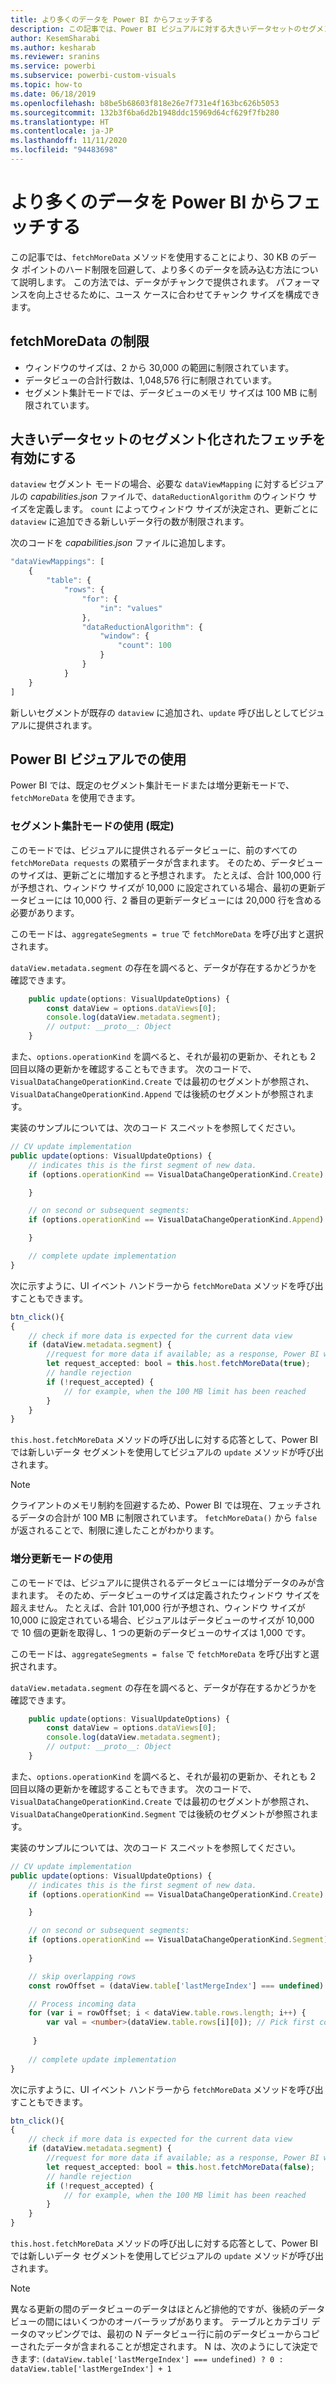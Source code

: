 ```yaml
---
title: より多くのデータを Power BI からフェッチする
description: この記事では、Power BI ビジュアルに対する大きいデータセットのセグメント化されたフェッチを有効にする方法を説明します。
author: KesemSharabi
ms.author: kesharab
ms.reviewer: sranins
ms.service: powerbi
ms.subservice: powerbi-custom-visuals
ms.topic: how-to
ms.date: 06/18/2019
ms.openlocfilehash: b8be5b68603f818e26e7f731e4f163bc626b5053
ms.sourcegitcommit: 132b3f6ba6d2b1948ddc15969d64cf629f7fb280
ms.translationtype: HT
ms.contentlocale: ja-JP
ms.lasthandoff: 11/11/2020
ms.locfileid: "94483698"
---
```

# <a name="fetch-more-data-from-power-bi"></a>より多くのデータを Power BI からフェッチする

この記事では、`fetchMoreData` メソッドを使用することにより、30 KB のデータ ポイントのハード制限を回避して、より多くのデータを読み込む方法について説明します。 この方法では、データがチャンクで提供されます。 パフォーマンスを向上させるために、ユース ケースに合わせてチャンク サイズを構成できます。

## <a name="limitations-of-fetchmoredata"></a>fetchMoreData の制限

* ウィンドウのサイズは、2 から 30,000 の範囲に制限されています。
* データビューの合計行数は、1,048,576 行に制限されています。
* セグメント集計モードでは、データビューのメモリ サイズは 100 MB に制限されています。

## <a name="enable-a-segmented-fetch-of-large-datasets"></a>大きいデータセットのセグメント化されたフェッチを有効にする

`dataview` セグメント モードの場合、必要な `dataViewMapping` に対するビジュアルの *capabilities.json* ファイルで、`dataReductionAlgorithm` のウィンドウ サイズを定義します。 `count` によってウィンドウ サイズが決定され、更新ごとに `dataview` に追加できる新しいデータ行の数が制限されます。

次のコードを *capabilities.json* ファイルに追加します。

```typescript
"dataViewMappings": [
    {
        "table": {
            "rows": {
                "for": {
                    "in": "values"
                },
                "dataReductionAlgorithm": {
                    "window": {
                        "count": 100
                    }
                }
            }
    }
]
```

新しいセグメントが既存の `dataview` に追加され、`update` 呼び出しとしてビジュアルに提供されます。

## <a name="usage-in-the-power-bi-visual"></a>Power BI ビジュアルでの使用

Power BI では、既定のセグメント集計モードまたは増分更新モードで、`fetchMoreData` を使用できます。 

### <a name="using-segments-aggregation-mode-default"></a>セグメント集計モードの使用 (既定)

このモードでは、ビジュアルに提供されるデータビューに、前のすべての `fetchMoreData requests` の累積データが含まれます。 そのため、データビューのサイズは、更新ごとに増加すると予想されます。 たとえば、合計 100,000 行が予想され、ウィンドウ サイズが 10,000 に設定されている場合、最初の更新データビューには 10,000 行、2 番目の更新データビューには 20,000 行を含める必要があります。

このモードは、`aggregateSegments = true` で `fetchMoreData` を呼び出すと選択されます。

`dataView.metadata.segment` の存在を調べると、データが存在するかどうかを確認できます。

```typescript
    public update(options: VisualUpdateOptions) {
        const dataView = options.dataViews[0];
        console.log(dataView.metadata.segment);
        // output: __proto__: Object
    }
```

また、`options.operationKind` を調べると、それが最初の更新か、それとも 2 回目以降の更新かを確認することもできます。 次のコードで、`VisualDataChangeOperationKind.Create` では最初のセグメントが参照され、`VisualDataChangeOperationKind.Append` では後続のセグメントが参照されます。

実装のサンプルについては、次のコード スニペットを参照してください。

```typescript
// CV update implementation
public update(options: VisualUpdateOptions) {
    // indicates this is the first segment of new data.
    if (options.operationKind == VisualDataChangeOperationKind.Create) {

    }

    // on second or subsequent segments:
    if (options.operationKind == VisualDataChangeOperationKind.Append) {

    }

    // complete update implementation
}
```

次に示すように、UI イベント ハンドラーから `fetchMoreData` メソッドを呼び出すこともできます。

```typescript
btn_click(){
{
    // check if more data is expected for the current data view
    if (dataView.metadata.segment) {
        //request for more data if available; as a response, Power BI will call update method
        let request_accepted: bool = this.host.fetchMoreData(true);
        // handle rejection
        if (!request_accepted) {
            // for example, when the 100 MB limit has been reached
        }
    }
}
```

`this.host.fetchMoreData` メソッドの呼び出しに対する応答として、Power BI では新しいデータ セグメントを使用してビジュアルの `update` メソッドが呼び出されます。

> [!NOTE]
> クライアントのメモリ制約を回避するため、Power BI では現在、フェッチされるデータの合計が 100 MB に制限されています。 `fetchMoreData()` から `false` が返されることで、制限に達したことがわかります。

### <a name="using-incremental-updates-mode"></a>増分更新モードの使用

このモードでは、ビジュアルに提供されるデータビューには増分データのみが含まれます。 そのため、データビューのサイズは定義されたウィンドウ サイズを超えません。 たとえば、合計 101,000 行が予想され、ウィンドウ サイズが 10,000 に設定されている場合、ビジュアルはデータビューのサイズが 10,000 で 10 個の更新を取得し、1 つの更新のデータビューのサイズは 1,000 です。

このモードは、`aggregateSegments = false` で `fetchMoreData` を呼び出すと選択されます。

`dataView.metadata.segment` の存在を調べると、データが存在するかどうかを確認できます。

```typescript
    public update(options: VisualUpdateOptions) {
        const dataView = options.dataViews[0];
        console.log(dataView.metadata.segment);
        // output: __proto__: Object
    }
```

また、`options.operationKind` を調べると、それが最初の更新か、それとも 2 回目以降の更新かを確認することもできます。 次のコードで、`VisualDataChangeOperationKind.Create` では最初のセグメントが参照され、`VisualDataChangeOperationKind.Segment` では後続のセグメントが参照されます。

実装のサンプルについては、次のコード スニペットを参照してください。

```typescript
// CV update implementation
public update(options: VisualUpdateOptions) {
    // indicates this is the first segment of new data.
    if (options.operationKind == VisualDataChangeOperationKind.Create) {

    }

    // on second or subsequent segments:
    if (options.operationKind == VisualDataChangeOperationKind.Segment) {
        
    }

    // skip overlapping rows 
    const rowOffset = (dataView.table['lastMergeIndex'] === undefined) ? 0 : dataView.table['lastMergeIndex'] + 1;

    // Process incoming data
    for (var i = rowOffset; i < dataView.table.rows.length; i++) {
        var val = <number>(dataView.table.rows[i][0]); // Pick first column               
            
     }
     
    // complete update implementation
}
```

次に示すように、UI イベント ハンドラーから `fetchMoreData` メソッドを呼び出すこともできます。

```typescript
btn_click(){
{
    // check if more data is expected for the current data view
    if (dataView.metadata.segment) {
        //request for more data if available; as a response, Power BI will call update method
        let request_accepted: bool = this.host.fetchMoreData(false);
        // handle rejection
        if (!request_accepted) {
            // for example, when the 100 MB limit has been reached
        }
    }
}
```

`this.host.fetchMoreData` メソッドの呼び出しに対する応答として、Power BI では新しいデータ セグメントを使用してビジュアルの `update` メソッドが呼び出されます。

> [!NOTE]
> 異なる更新の間のデータビューのデータはほとんど排他的ですが、後続のデータビューの間にはいくつかのオーバーラップがあります。
> テーブルとカテゴリ データのマッピングでは、最初の N データビュー行に前のデータビューからコピーされたデータが含まれることが想定されます。
> N は、次のようにして決定できます: `(dataView.table['lastMergeIndex'] === undefined) ? 0 : dataView.table['lastMergeIndex'] + 1`